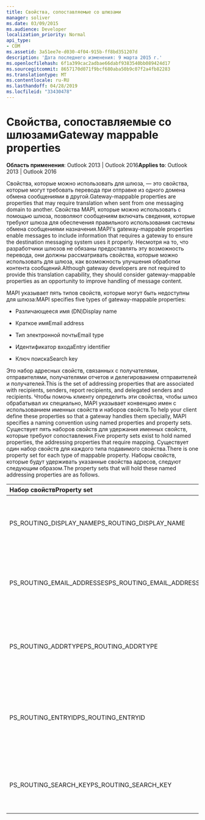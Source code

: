 ```yaml
---
title: Свойства, сопоставляемые со шлюзами
manager: soliver
ms.date: 03/09/2015
ms.audience: Developer
localization_priority: Normal
api_type:
- COM
ms.assetid: 3a51ee7e-d030-4f04-915b-ff8bd351207d
description: 'Дата последнего изменения: 9 марта 2015 г.'
ms.openlocfilehash: 6f1a399cac2adbae66dabf9383540bb089424d17
ms.sourcegitcommit: 8657170d071f9bcf680aba50b9c07f2a4fb82283
ms.translationtype: MT
ms.contentlocale: ru-RU
ms.lasthandoff: 04/28/2019
ms.locfileid: "33430478"
---
```

# <a name="gateway-mappable-properties"></a><span data-ttu-id="caf90-103">Свойства, сопоставляемые со шлюзами</span><span class="sxs-lookup"><span data-stu-id="caf90-103">Gateway mappable properties</span></span>

<span data-ttu-id="caf90-104">**Область применения**: Outlook 2013 | Outlook 2016</span><span class="sxs-lookup"><span data-stu-id="caf90-104">**Applies to**: Outlook 2013 | Outlook 2016</span></span> 
  
<span data-ttu-id="caf90-105">Свойства, которые можно использовать для шлюза, — это свойства, которые могут требовать перевода при отправке из одного домена обмена сообщениями в другой.</span><span class="sxs-lookup"><span data-stu-id="caf90-105">Gateway-mappable properties are properties that may require translation when sent from one messaging domain to another.</span></span> <span data-ttu-id="caf90-106">Свойства MAPI, которые можно использовать с помощью шлюза, позволяют сообщениям включать сведения, которые требуют шлюза для обеспечения правильного использования системы обмена сообщениями назначения.</span><span class="sxs-lookup"><span data-stu-id="caf90-106">MAPI's gateway-mappable properties enable messages to include information that requires a gateway to ensure the destination messaging system uses it properly.</span></span> <span data-ttu-id="caf90-107">Несмотря на то, что разработчики шлюзов не обязаны предоставлять эту возможность перевода, они должны рассматривать свойства, которые можно использовать для шлюза, как возможность улучшения обработки контента сообщений.</span><span class="sxs-lookup"><span data-stu-id="caf90-107">Although gateway developers are not required to provide this translation capability, they should consider gateway-mappable properties as an opportunity to improve handling of message content.</span></span>
  
<span data-ttu-id="caf90-108">MAPI указывает пять типов свойств, которые могут быть недоступны для шлюза:</span><span class="sxs-lookup"><span data-stu-id="caf90-108">MAPI specifies five types of gateway-mappable properties:</span></span>
  
- <span data-ttu-id="caf90-109">Различающееся имя (DN)</span><span class="sxs-lookup"><span data-stu-id="caf90-109">Display name</span></span>
    
- <span data-ttu-id="caf90-110">Краткое имя</span><span class="sxs-lookup"><span data-stu-id="caf90-110">Email address</span></span>
    
- <span data-ttu-id="caf90-111">Тип электронной почты</span><span class="sxs-lookup"><span data-stu-id="caf90-111">Email type</span></span>
    
- <span data-ttu-id="caf90-112">Идентификатор входа</span><span class="sxs-lookup"><span data-stu-id="caf90-112">Entry identifier</span></span>
    
- <span data-ttu-id="caf90-113">Ключ поиска</span><span class="sxs-lookup"><span data-stu-id="caf90-113">Search key</span></span>
    
<span data-ttu-id="caf90-114">Это набор адресных свойств, связанных с получателями, отправителями, получателями отчетов и делегированием отправителей и получателей.</span><span class="sxs-lookup"><span data-stu-id="caf90-114">This is the set of addressing properties that are associated with recipients, senders, report recipients, and delegated senders and recipients.</span></span> <span data-ttu-id="caf90-115">Чтобы помочь клиенту определить эти свойства, чтобы шлюз обрабатывал их специально, MAPI указывает конвенцию имен с использованием именных свойств и наборов свойств.</span><span class="sxs-lookup"><span data-stu-id="caf90-115">To help your client define these properties so that a gateway handles them specially, MAPI specifies a naming convention using named properties and property sets.</span></span> <span data-ttu-id="caf90-116">Существует пять наборов свойств для удержания именных свойств, которые требуют сопоставления.</span><span class="sxs-lookup"><span data-stu-id="caf90-116">Five property sets exist to hold named properties, the addressing properties that require mapping.</span></span> <span data-ttu-id="caf90-117">Существует один набор свойств для каждого типа подавимого свойства.</span><span class="sxs-lookup"><span data-stu-id="caf90-117">There is one property set for each type of mappable property.</span></span> <span data-ttu-id="caf90-118">Наборы свойств, которые будут удерживать указанные свойства адресов, следуют следующим образом.</span><span class="sxs-lookup"><span data-stu-id="caf90-118">The property sets that will hold these named addressing properties are as follows.</span></span>
  
|<span data-ttu-id="caf90-119">**Набор свойств**</span><span class="sxs-lookup"><span data-stu-id="caf90-119">**Property set**</span></span>|<span data-ttu-id="caf90-120">**Описание**</span><span class="sxs-lookup"><span data-stu-id="caf90-120">**Description**</span></span>|
|:-----|:-----|
|<span data-ttu-id="caf90-121">PS_ROUTING_DISPLAY_NAME</span><span class="sxs-lookup"><span data-stu-id="caf90-121">PS_ROUTING_DISPLAY_NAME</span></span>  <br/> |<span data-ttu-id="caf90-122">Содержит свойства строки, используемые в качестве имен отображения.</span><span class="sxs-lookup"><span data-stu-id="caf90-122">Contains string properties used as display names.</span></span>  <br/> |
|<span data-ttu-id="caf90-123">PS_ROUTING_EMAIL_ADDRESSES</span><span class="sxs-lookup"><span data-stu-id="caf90-123">PS_ROUTING_EMAIL_ADDRESSES</span></span>  <br/> |<span data-ttu-id="caf90-124">Содержит свойства строки, используемые в качестве адресов электронной почты.</span><span class="sxs-lookup"><span data-stu-id="caf90-124">Contains string properties used as email addresses.</span></span>  <br/> |
|<span data-ttu-id="caf90-125">PS_ROUTING_ADDRTYPE</span><span class="sxs-lookup"><span data-stu-id="caf90-125">PS_ROUTING_ADDRTYPE</span></span>  <br/> |<span data-ttu-id="caf90-126">Содержит свойства строки, используемые в качестве типов адресов электронной почты.</span><span class="sxs-lookup"><span data-stu-id="caf90-126">Contains string properties used as email address types.</span></span>  <br/> |
|<span data-ttu-id="caf90-127">PS_ROUTING_ENTRYID</span><span class="sxs-lookup"><span data-stu-id="caf90-127">PS_ROUTING_ENTRYID</span></span>  <br/> |<span data-ttu-id="caf90-128">Содержит двоичные свойства, используемые в качестве долгосрочных идентификаторов записи.</span><span class="sxs-lookup"><span data-stu-id="caf90-128">Contains binary properties used as long-term entry identifiers.</span></span>  <br/> |
|<span data-ttu-id="caf90-129">PS_ROUTING_SEARCH_KEY</span><span class="sxs-lookup"><span data-stu-id="caf90-129">PS_ROUTING_SEARCH_KEY</span></span>  <br/> |<span data-ttu-id="caf90-130">Содержит двоичные свойства, используемые в качестве ключей поиска.</span><span class="sxs-lookup"><span data-stu-id="caf90-130">Contains binary properties used as search keys.</span></span>  <br/> |
   

